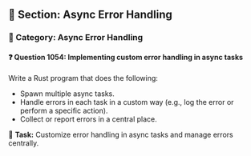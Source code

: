 ## 📘 Section: Async Error Handling
### 🔹 Category: Async Error Handling
#### ❓ Question 1054: Implementing custom error handling in async tasks

Write a Rust program that does the following:

- Spawn multiple async tasks.
- Handle errors in each task in a custom way (e.g., log the error or perform a specific action).
- Collect or report errors in a central place.

🔧 **Task:** Customize error handling in async tasks and manage errors centrally.
